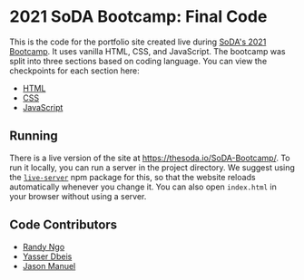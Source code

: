 # 2021 SoDA Bootcamp: Final Code

This is the code for the portfolio site created live during [SoDA's 2021 Bootcamp](https://www.instagram.com/p/CVyxYedAxbK/). It uses vanilla HTML, CSS, and JavaScript. The
bootcamp was split into three sections based on coding language. You can view the checkpoints for each section here:

* [HTML](https://github.com/asusoda/SoDA-Bootcamp/tree/html-checkpoint)
* [CSS](https://github.com/asusoda/SoDA-Bootcamp/tree/css-checkpoint)
* [JavaScript](https://github.com/asusoda/SoDA-Bootcamp/tree/javascript-checkpoint)

## Running

There is a live version of the site at https://thesoda.io/SoDA-Bootcamp/. To run it locally, you can run a server in the project directory. We suggest using the
[`live-server`](https://www.npmjs.com/package/live-server) npm package for this, so that the website reloads automatically whenever you change it. You can also open `index.html`
in your browser without using a server.

## Code Contributors

* [Randy Ngo](https://github.com/rngo1214)
* [Yasser Dbeis](https://github.com/YasserDbeis)
* [Jason Manuel](https://github.com/jmanuel1)
